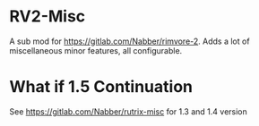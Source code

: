 # RV2-Misc
A sub mod for https://gitlab.com/Nabber/rimvore-2. Adds a lot of miscellaneous minor features, all configurable.


# What if 1.5 Continuation
See https://gitlab.com/Nabber/rutrix-misc for 1.3 and 1.4 version